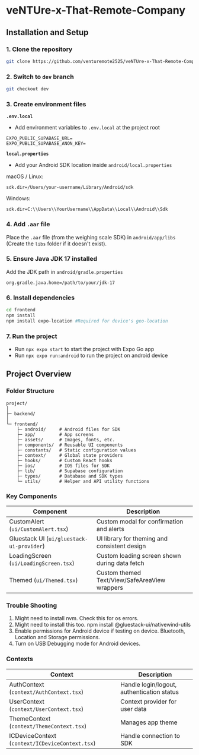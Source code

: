 # veNTUre-x-That-Remote-Company

## Installation and Setup

### 1. Clone the repository
```bash
git clone https://github.com/venturemote2525/veNTUre-x-That-Remote-Company.git
```

### 2. Switch to `dev` branch
```bash
git checkout dev
```

### 3. Create environment files
**`.env.local`**
- Add environment variables to `.env.local` at the project root
```env
EXPO_PUBLIC_SUPABASE_URL=
EXPO_PUBLIC_SUPABASE_ANON_KEY=
```
**`local.properties`**
- Add your Android SDK location inside `android/local.properties`

macOS / Linux:
```properties
sdk.dir=/Users/your-username/Library/Android/sdk
```
Windows:
```properties
sdk.dir=C:\\Users\\YourUsername\\AppData\\Local\\Android\\Sdk
```

### 4. Add `.aar` file
Place the `.aar` file (from the weighing scale SDK) in `android/app/libs` (Create the `libs` folder if it doesn't exist).

### 5. Ensure Java JDK 17 installed
Add the JDK path in `android/gradle.properties`
```properties
org.gradle.java.home=/path/to/your/jdk-17
```

### 6. Install dependencies
```bash
cd frontend
npm install
npm install expo-location #Required for device's geo-location
```

### 7. Run the project
- Run `npx expo start` to start the project with Expo Go app
- Run `npx expo run:android` to run the project on android device

## Project Overview

### Folder Structure
```
project/
│
├─ backend/
│
└─ frontend/
    ├─ android/     # Android files for SDK
    ├─ app/         # App screens
    ├─ assets/      # Images, fonts, etc.
    ├─ components/  # Reusable UI components
    ├─ constants/   # Static configuration values
    ├─ context/     # Global state providers
    ├─ hooks/       # Custom React hooks
    ├─ ios/         # IOS files for SDK
    ├─ lib/         # Supabase configuration
    ├─ types/       # Database and SDK types
    └─ utils/       # Helper and API utility functions

```

### Key Components
| Component                                 | Description                                   |
|-------------------------------------------|-----------------------------------------------|
| CustomAlert (`ui/CustomAlert.tsx`)        | Custom modal for confirmation and alerts      |
| Gluestack UI (`ui/gluestack-ui-provider`) | UI library for theming and consistent design  |
| LoadingScreen (`ui/LoadingScreen.tsx`)    | Custom loading screen shown during data fetch |
| Themed (`ui/Themed.tsx`)                  | Custom themed Text/View/SafeAreaView wrappers |

### Trouble Shooting
1. Might need to install nvm. Check this for os errors.
2. Might need to install this too. npm install @gluestack-ui/nativewind-utils
3. Enable permissions for Android device if testing on device. Bluetooth, Location and Storage permissions.
4. Turn on USB Debugging mode for Android devices.

### Contexts
| Context                                         | Description                                |
|-------------------------------------------------|--------------------------------------------|
| AuthContext (`context/AuthContext.tsx`)         | Handle login/logout, authentication status |
| UserContext (`context/UserContext.tsx`)         | Context provider for user data             |
| ThemeContext (`context/ThemeContext.tsx`)       | Manages app theme                          |
| ICDeviceContext (`context/ICDeviceContext.tsx`) | Handle connection to SDK                   |
